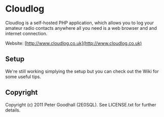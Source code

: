 # Cloudlog

Cloudlog is a self-hosted PHP application, which allows you to log your amateur radio contacts anywhere all you need is a web browser and and internet connection.

Website: [http://www.cloudlog.co.uk](http://www.cloudlog.co.uk)

## Setup

We're still working simplying the setup but you can check out the Wiki for some useful tips.

## Copyright

Copyright (c) 2011 Peter Goodhall (2E0SQL). See LICENSE.txt for further details.